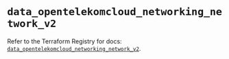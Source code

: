 # `data_opentelekomcloud_networking_network_v2`

Refer to the Terraform Registry for docs: [`data_opentelekomcloud_networking_network_v2`](https://registry.terraform.io/providers/opentelekomcloud/opentelekomcloud/1.36.4/docs/data-sources/networking_network_v2).
